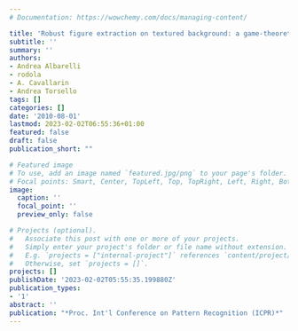 ```yaml
---
# Documentation: https://wowchemy.com/docs/managing-content/

title: 'Robust figure extraction on textured background: a game-theoretic approach'
subtitle: ''
summary: ''
authors:
- Andrea Albarelli
- rodola
- A. Cavallarin
- Andrea Torsello
tags: []
categories: []
date: '2010-08-01'
lastmod: 2023-02-02T06:55:36+01:00
featured: false
draft: false
publication_short: ""

# Featured image
# To use, add an image named `featured.jpg/png` to your page's folder.
# Focal points: Smart, Center, TopLeft, Top, TopRight, Left, Right, BottomLeft, Bottom, BottomRight.
image:
  caption: ''
  focal_point: ''
  preview_only: false

# Projects (optional).
#   Associate this post with one or more of your projects.
#   Simply enter your project's folder or file name without extension.
#   E.g. `projects = ["internal-project"]` references `content/project/deep-learning/index.md`.
#   Otherwise, set `projects = []`.
projects: []
publishDate: '2023-02-02T05:55:35.199880Z'
publication_types:
- '1'
abstract: ''
publication: "*Proc. Int'l Conference on Pattern Recognition (ICPR)*"
---
```

